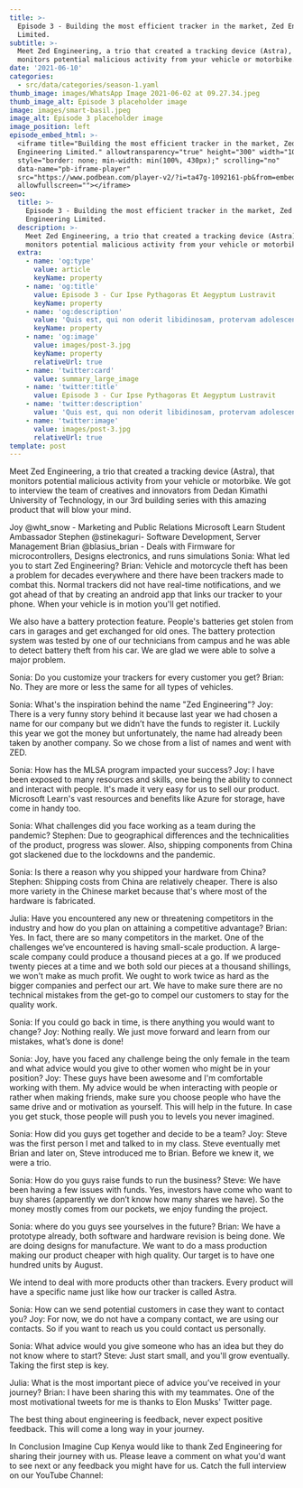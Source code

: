 ```yaml
---
title: >-
  Episode 3 - Building the most efficient tracker in the market, Zed Engineering
  Limited.
subtitle: >-
  Meet Zed Engineering, a trio that created a tracking device (Astra), that
  monitors potential malicious activity from your vehicle or motorbike.
date: '2021-06-10'
categories:
  - src/data/categories/season-1.yaml
thumb_image: images/WhatsApp Image 2021-06-02 at 09.27.34.jpeg
thumb_image_alt: Episode 3 placeholder image
image: images/smart-basil.jpeg
image_alt: Episode 3 placeholder image
image_position: left
episode_embed_html: >-
  <iframe title="Building the most efficient tracker in the market, Zed
  Engineering Limited." allowtransparency="true" height="300" width="100%"
  style="border: none; min-width: min(100%, 430px);" scrolling="no"
  data-name="pb-iframe-player"
  src="https://www.podbean.com/player-v2/?i=ta47g-1092161-pb&from=embed&square=1&share=1&download=1&skin=f6f6f6&btn-skin=8bbb4e&size=300"
  allowfullscreen=""></iframe>
seo:
  title: >-
    Episode 3 - Building the most efficient tracker in the market, Zed
    Engineering Limited.
  description: >-
    Meet Zed Engineering, a trio that created a tracking device (Astra), that
    monitors potential malicious activity from your vehicle or motorbike.
  extra:
    - name: 'og:type'
      value: article
      keyName: property
    - name: 'og:title'
      value: Episode 3 - Cur Ipse Pythagoras Et Aegyptum Lustravit
      keyName: property
    - name: 'og:description'
      value: 'Quis est, qui non oderit libidinosam, protervam adolescentiam'
      keyName: property
    - name: 'og:image'
      value: images/post-3.jpg
      keyName: property
      relativeUrl: true
    - name: 'twitter:card'
      value: summary_large_image
    - name: 'twitter:title'
      value: Episode 3 - Cur Ipse Pythagoras Et Aegyptum Lustravit
    - name: 'twitter:description'
      value: 'Quis est, qui non oderit libidinosam, protervam adolescentiam'
    - name: 'twitter:image'
      value: images/post-3.jpg
      relativeUrl: true
template: post
---
```


Meet Zed Engineering, a trio that created a tracking device (Astra), that monitors potential malicious activity from your vehicle or motorbike. We got to interview the team of creatives and innovators from Dedan Kimathi University of Technology, in our 3rd building series with this amazing product that will blow your mind.

Joy @wht_snow - Marketing and Public Relations Microsoft Learn Student Ambassador
Stephen @stinekaguri- Software Development, Server Management
Brian @blasius_brian - Deals with Firmware for microcontrollers, Designs electronics, and runs simulations
Sonia: What led you to start Zed Engineering?
Brian: Vehicle and motorcycle theft has been a problem for decades everywhere and there have been trackers made to combat this. Normal trackers did not have real-time notifications, and we got ahead of that by creating an android app that links our tracker to your phone. When your vehicle is in motion you'll get notified.

We also have a battery protection feature. People's batteries get stolen from cars in garages and get exchanged for old ones. The battery protection system was tested by one of our technicians from campus and he was able to detect battery theft from his car. We are glad we were able to solve a major problem.

Sonia: Do you customize your trackers for every customer you get?
Brian: No. They are more or less the same for all types of vehicles.

Sonia: What's the inspiration behind the name "Zed Engineering"?
Joy: There is a very funny story behind it because last year we had chosen a name for our company but we didn’t have the funds to register it. Luckily this year we got the money but unfortunately, the name had already been taken by another company. So we chose from a list of names and went with ZED.

Sonia: How has the MLSA program impacted your success?
Joy: I have been exposed to many resources and skills, one being the ability to connect and interact with people. It's made it very easy for us to sell our product. Microsoft Learn's vast resources and benefits like Azure for storage, have come in handy too.

Sonia: What challenges did you face working as a team during the pandemic?
Stephen: Due to geographical differences and the technicalities of the product, progress was slower. Also, shipping components from China got slackened due to the lockdowns and the pandemic.

Sonia: Is there a reason why you shipped your hardware from China?
Stephen: Shipping costs from China are relatively cheaper. There is also more variety in the Chinese market because that's where most of the hardware is fabricated.

Julia: Have you encountered any new or threatening competitors in the industry and how do you plan on attaining a competitive advantage?
Brian: Yes. In fact, there are so many competitors in the market. One of the challenges we’ve encountered is having small-scale production. A large-scale company could produce a thousand pieces at a go. If we produced twenty pieces at a time and we both sold our pieces at a thousand shillings, we won't make as much profit. We ought to work twice as hard as the bigger companies and perfect our art. We have to make sure there are no technical mistakes from the get-go to compel our customers to stay for the quality work.

Sonia: If you could go back in time, is there anything you would want to change?
Joy: Nothing really. We just move forward and learn from our mistakes, what’s done is done!

Sonia: Joy, have you faced any challenge being the only female in the team and what advice would you give to other women who might be in your position?
Joy: These guys have been awesome and I'm comfortable working with them. My advice would be when interacting with people or rather when making friends, make sure you choose people who have the same drive and or motivation as yourself. This will help in the future. In case you get stuck, those people will push you to levels you never imagined.

Sonia: How did you guys get together and decide to be a team?
Joy: Steve was the first person I met and talked to in my class. Steve eventually met Brian and later on, Steve introduced me to Brian. Before we knew it, we were a trio.

Sonia: How do you guys raise funds to run the business?
Steve: We have been having a few issues with funds. Yes, investors have come who want to buy shares (apparently we don’t know how many shares we have). So the money mostly comes from our pockets, we enjoy funding the project.

Sonia: where do you guys see yourselves in the future?
Brian: We have a prototype already, both software and hardware revision is being done. We are doing designs for manufacture. We want to do a mass production making our product cheaper with high quality. Our target is to have one hundred units by August.

We intend to deal with more products other than trackers. Every product will have a specific name just like how our tracker is called Astra.

Sonia: How can we send potential customers in case they want to contact you?
Joy: For now, we do not have a company contact, we are using our contacts. So if you want to reach us you could contact us personally.

Sonia: What advice would you give someone who has an idea but they do not know where to start?
Steve: Just start small, and you'll grow eventually. Taking the first step is key.

Julia: What is the most important piece of advice you’ve received in your journey?
Brian: I have been sharing this with my teammates. One of the most motivational tweets for me is thanks to Elon Musks' Twitter page.

The best thing about engineering is feedback, never expect positive feedback. This will come a long way in your journey.

In Conclusion
Imagine Cup Kenya would like to thank Zed Engineering for sharing their journey with us. Please leave a comment on what you'd want to see next or any feedback you might have for us. Catch the full interview on our YouTube Channel:
